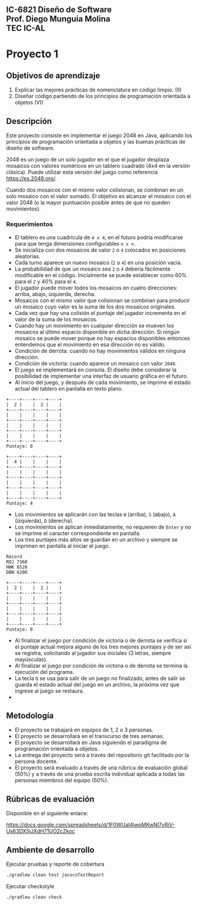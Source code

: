 IC-6821 Diseño de Software  
Prof. Diego Munguia Molina  
TEC IC-AL
---
# Proyecto 1

## Objetivos de aprendizaje

1. Explicar las mejores prácticas de nomenclatura en código limpio. (II)
2. Diseñar código partiendo de los principios de programación orientada a objetos (VI)

## Descripción

Este proyecto consiste en implementar el juego 2048 en Java, aplicando los principios de programación orientada a objetos y las buenas prácticas de diseño de software.

2048 es un juego de un solo jugador en el que el jugador desplaza mosaicos con valores numéricos en un tablero cuadrado (4x4 en la versión clásica). Puede utilizar esta versión del juego como referencia https://es.2048.org/.

Cuando dos mosaicos con el mismo valor colisionan, se combinan en un solo mosaico con el valor sumado. El objetivo es alcanzar el mosaico con el valor 2048 (o la mayor puntuación posible antes de que no queden movimientos).




### Requerimientos

* El tablero es una cuadrícula de `4 x 4`, en el futuro podría modificarse para que tenga dimensiones configurables `n x n`.
* Se inicializa con dos mosaicos de valor `2` o `4` colocados en posiciones aleatorias.
* Cada turno aparece un nuevo mosaico (`2` o `4`) en una posición vacía.
* La probabilidad de que un mosaico sea `2` o `4` debería fácilmente modificable en el código. Inicialmente se puede establecer como 60% para el `2` y 40% para el `4`. 
* El jugador puede mover todos los mosaicos en cuatro direcciones: arriba, abajo, izquierda, derecha. 
* Mosaicos con el mismo valor que colisionan se combinan para producir un mosaico cuyo valor es la suma de los dos mosaicos originales.
* Cada vez que hay una colisión el puntaje del jugador incrementa en el valor de la suma de los mosaicos.
* Cuando hay un movimiento en cualquier dirección se mueven los mosaicos al último espacio disponible en dicha dirección. Si ningún mosaico se puede mover porque no hay espacios disponibles entonces entendemos que el movimiento en esa dirección no es válido.
* Condición de derrota: cuando no hay movimientos válidos en ninguna dirección.
* Condición de victoria: cuando aparece un mosaico con valor `2048`.
* El juego se implementará en consola. El diseño debe considerar la posibilidad de implementar una interfaz de usuario gráfica en el futuro.
* Al inicio del juego, y después de cada movimiento, se imprime el estado actual del tablero en pantalla en texto plano.
```
+----+----+----+----+
|  2 |    |  2 |    |
+----+----+----+----+
|    |    |    |    |
+----+----+----+----+
|    |    |    |    |
+----+----+----+----+
|    |    |    |    |
+----+----+----+----+
Puntaje: 0

+----+----+----+----+
|  4 |    |    |    |
+----+----+----+----+
|    |    |    |    |
+----+----+----+----+
|    |    |    |    |
+----+----+----+----+
|    |    |    |    |
+----+----+----+----+
Puntaje: 4

```
* Los movimientos se aplicarán con las teclas `W` (arriba), `S` (abajo), `A` (izquierda), `D` (derecha).
* Los movimientos se aplican inmediatamente, no requieren de `Enter` y no se imprime el caracter correspondiente en pantalla.
* Los tres puntajes más altos se guardan en un archivo y siempre se imprimen en pantalla al iniciar el juego.

```
Récord
RDJ 7368
HWK 6528
DBN 6200

+----+----+----+----+
|  2 |    |  2 |    |
+----+----+----+----+
|    |    |    |    |
+----+----+----+----+
|    |    |    |    |
+----+----+----+----+
|    |    |    |    |
+----+----+----+----+
Puntaje: 0

```
* Al finalizar el juego por condición de victoria o de derrota se verifica si el puntaje actual mejora alguno de los tres mejores puntajes y de ser así se registra, solicitando al jugador sus iniciales (3 letras, siempre mayúsculas).
* Al finalizar el juego por condición de victoria o de derrota se termina la ejecución del programa.
* La tecla `Q` se usa para salir de un juego no finalizado, antes de salir se guarda el estado actual del juego en un archivo, la próxima vez que ingrese al juego se restaura.
* 

## Metodología

* El proyecto se trabajará en equipos de 1, 2 o 3 personas.
* El proyecto se desarrollará en el transcurso de tres semanas.
* El proyecto se desarrollará en Java siguiendo el paradigma de programación orientada a objetos.
* La entrega del proyecto será a través del repositorio git facilitado por la persona docente.
* El proyecto será evaluado a través de una rúbrica de evaluación global (50%) y a través de una prueba escrita individual aplicada a todas las personas miembros del equipo (50%).

## Rúbricas de evaluación

Disponible en el siguiente enlace:

https://docs.google.com/spreadsheets/d/1F0WUaI4iwoMKwNI7vRiV-Us63DX5jJXdH71UO2cZkoc

## Ambiente de desarrollo

Ejecutar pruebas y reporte de cobertura

```bash
./gradlew clean test jacocoTestReport
```

Ejecutar checkstyle

```bash
./gradlew clean check
```
